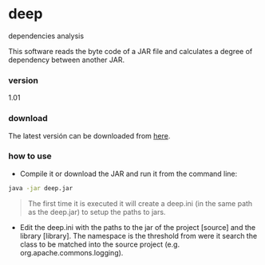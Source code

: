 # deep
dependencies analysis

This software reads the byte code of a JAR file and calculates a degree of dependency between another JAR.

### version
1.01

### download
The latest versión can be downloaded from [here].

### how to use
* Compile it or download the JAR and run it from the command line:
```sh
java -jar deep.jar
```
> The first time it is executed it will create a deep.ini (in the same path as the deep.jar) to setup the paths to jars.
* Edit the deep.ini with the paths to the jar of the project [source] and the library [library]. The namespace is the 
threshold from were it search the class to be matched into the source project (e.g. org.apache.commons.logging).


[here]:http://bit.ly/deep-jar
